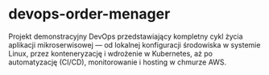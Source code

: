 # devops-order-menager
Projekt demonstracyjny DevOps przedstawiający kompletny cykl życia aplikacji mikroserwisowej — od lokalnej konfiguracji środowiska w systemie Linux, przez konteneryzację i wdrożenie w Kubernetes, aż po automatyzację (CI/CD), monitorowanie i hosting w chmurze AWS.
